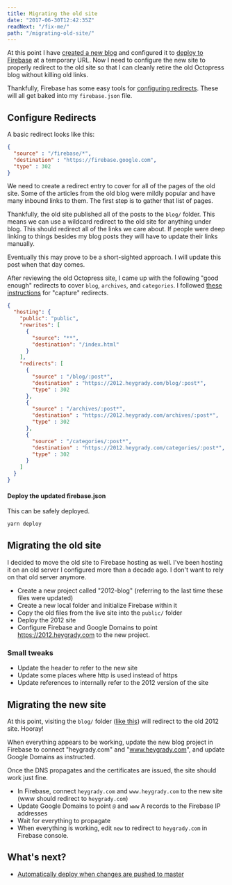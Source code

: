 ```yaml
---
title: Migrating the old site
date: "2017-06-30T12:42:35Z"
readNext: "/fix-me/"
path: "/migrating-old-site/"
---
```


At this point I have [created a new blog](../new-blog) and configured it to [deploy to Firebase](../first-launch) at a temporary URL. Now I need to configure the new site to properly redirect to the old site so that I can cleanly retire the old Octopress blog without killing old links.

Thankfully, Firebase has some easy tools for [configuring redirects](https://firebase.google.com/docs/hosting/url-redirects-rewrites). These will all get baked into my `firebase.json` file.

## Configure Redirects
A basic redirect looks like this:

```json
{
  "source" : "/firebase/*",
  "destination" : "https://firebase.google.com",
  "type" : 302
}
```

We need to create a redirect entry to cover for all of the pages of the old site. Some of the articles from the old blog were mildly popular and have many inbound links to them. The first step is to gather that list of pages.

Thankfully, the old site published all of the posts to the `blog/` folder. This means we can use a wildcard redirect to the old site for anything under blog. This should redirect all of the links we care about. If people were deep linking to things besides my blog posts they will have to update their links manually.

Eventually this may prove to be a short-sighted approach. I will update this post when that day comes.

After reviewing the old Octopress site, I came up with the following "good enough" redirects to cover `blog`, `archives`, and `categories`. I followed [these instructions](https://firebase.google.com/docs/hosting/full-config#redirects) for "capture" redirects.

```json
{
  "hosting": {
    "public": "public",
    "rewrites": [
      {
        "source": "**",
        "destination": "/index.html"
      }
    ],
    "redirects": [
      {
        "source" : "/blog/:post*",
        "destination" : "https://2012.heygrady.com/blog/:post*",
        "type" : 302
      },
      {
        "source" : "/archives/:post*",
        "destination" : "https://2012.heygrady.com/archives/:post*",
        "type" : 302
      },
      {
        "source" : "/categories/:post*",
        "destination" : "https://2012.heygrady.com/categories/:post*",
        "type" : 302
      }
    ]
  }
}
```

#### Deploy the updated firebase.json
This can be safely deployed.

```bash
yarn deploy
```

## Migrating the old site
I decided to move the old site to Firebase hosting as well. I've been hosting it on an old server I configured more than a decade ago. I don't want to rely on that old server anymore.

- Create a new project called "2012-blog" (referring to the last time these files were updated)
- Create a new local folder and initialize Firebase within it
- Copy the old files from the live site into the `public/` folder
- Deploy the 2012 site
- Configure Firebase and Google Domains to point https://2012.heygrady.com to the new project.

### Small tweaks
- Update the header to refer to the new site
- Update some places where http is used instead of https
- Update references to internally refer to the 2012 version of the site

## Migrating the new site
At this point, visiting the `blog/` folder ([like this](https://new.heygrady.com/blog/2012/07/03/state-of-browsers-july-2012/)) will redirect to the old 2012 site. Hooray!

When everything appears to be working, update the new blog project in Firebase to connect "heygrady.com" and "www.heygrady.com", and update Google Domains as instructed.

Once the DNS propagates and the certificates are issued, the site should work just fine.

- In Firebase, connect `heygrady.com` and `www.heygrady.com` to the new site (www should redirect to `heygrady.com`)
- Update Google Domains to point `@` and `www` A records to the Firebase IP addresses
- Wait for everything to propagate
- When everything is working, edit `new` to redirect to `heygrady.com` in Firebase console.

## What's next?
- [Automatically deploy when changes are pushed to master](../deploying-travis/)
